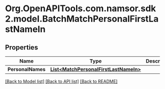 # Org.OpenAPITools.com.namsor.sdk2.model.BatchMatchPersonalFirstLastNameIn
## Properties

Name | Type | Description | Notes
------------ | ------------- | ------------- | -------------
**PersonalNames** | [**List&lt;MatchPersonalFirstLastNameIn&gt;**](MatchPersonalFirstLastNameIn.md) |  | [optional] 

[[Back to Model list]](../README.md#documentation-for-models) [[Back to API list]](../README.md#documentation-for-api-endpoints) [[Back to README]](../README.md)

